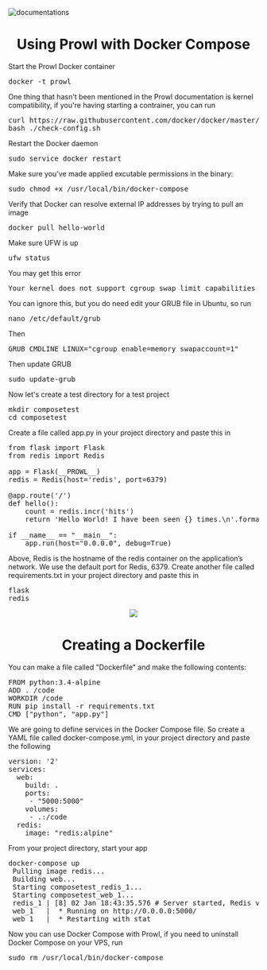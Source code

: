 ![documentations](http://getprowl.com/assets/images/documentation1.png)
<h1 align="center">Using Prowl with Docker Compose</h1>

Start the Prowl Docker container 

<pre>docker -t prowl</pre> 

One thing that hasn't been mentioned in the Prowl documentation is kernel compatibility, if you're having starting a contrainer, you can run

<pre>curl https://raw.githubusercontent.com/docker/docker/master/contrib/check-config.sh > check-config.sh
bash ./check-config.sh</pre> 

Restart the Docker daemon 

<pre>sudo service docker restart</pre>

Make sure you've made applied excutable permissions in the binary: 

<pre>sudo chmod +x /usr/local/bin/docker-compose</pre>

Verify that Docker can resolve external IP addresses by trying to pull an image

<pre>docker pull hello-world</pre>

Make sure UFW is up 

<pre>ufw status</pre> 

You may get this error

<pre>Your kernel does not support cgroup swap limit capabilities</pre> 

You can ignore this, but you do need edit your GRUB file in Ubuntu, so run 

<pre>nano /etc/default/grub</pre>

Then 

<pre>GRUB_CMDLINE_LINUX="cgroup_enable=memory swapaccount=1"</pre>

Then update GRUB 

<pre>sudo update-grub</pre>

Now let's create a test directory for a test project 

<pre>mkdir composetest
cd composetest</pre>

Create a file called app.py in your project directory and paste this in

<pre>from flask import Flask
from redis import Redis

app = Flask(__PROWL__)
redis = Redis(host='redis', port=6379)

@app.route('/')
def hello():
    count = redis.incr('hits')
    return 'Hello World! I have been seen {} times.\n'.format(count)

if __name__ == "__main__":
    app.run(host="0.0.0.0", debug=True)</pre>

Above, Redis is the hostname of the redis container on the application’s network. We use the default port for Redis, 6379. Create another file called requirements.txt in your project directory and paste this in

<pre>flask
redis</pre>

<p align="center">
  <img src="http://www.getprowl.com/assets/images/wewe.png">
</p>

<h1 align="center">Creating a Dockerfile</h1>

You can make a file called "Dockerfile" and make the following contents:

<pre>FROM python:3.4-alpine
ADD . /code
WORKDIR /code
RUN pip install -r requirements.txt
CMD ["python", "app.py"]</pre>

We are going to define services in the Docker Compose file. So create a YAML file called docker-compose.yml, in your project directory and paste the following

<pre>version: '2'
services:
  web:
    build: .
    ports:
     - "5000:5000"
    volumes:
     - .:/code
  redis:
    image: "redis:alpine"</pre>
    
From your project directory, start your app

<pre>docker-compose up
 Pulling image redis...
 Building web...
 Starting composetest_redis_1...
 Starting composetest_web_1...
 redis_1 | [8] 02 Jan 18:43:35.576 # Server started, Redis version 2.8.3
 web_1   |  * Running on http://0.0.0.0:5000/
 web_1   |  * Restarting with stat</pre>
 
Now you can use Docker Compose with Prowl, if you need to uninstall Docker Compose on your VPS, run 

<pre>sudo rm /usr/local/bin/docker-compose</pre> 

 

